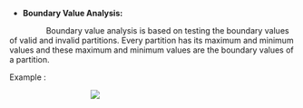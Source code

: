 ﻿- **Boundary Value Analysis:**

`         `Boundary value analysis is based on testing the boundary values of valid and invalid partitions.  Every partition has its maximum and minimum values and these maximum and minimum values are the boundary values of a partition.

Example :

`                    `![](Aspose.Words.b0c8986a-d21e-4142-9781-9624726170aa.001.png)
